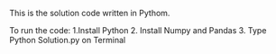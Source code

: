 This is the solution code written in Pythom.

To run the code:
1.Install Python
2. Install Numpy and Pandas
3. Type Python Solution.py on Terminal
